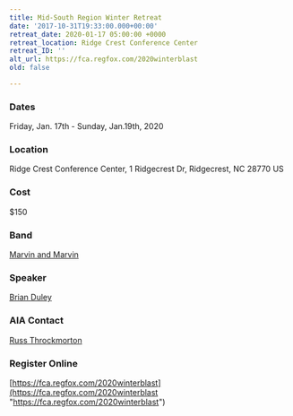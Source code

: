 ```yaml
---
title: Mid-South Region Winter Retreat
date: '2017-10-31T19:33:00.000+00:00'
retreat_date: 2020-01-17 05:00:00 +0000
retreat_location: Ridge Crest Conference Center
retreat_ID: ''
alt_url: https://fca.regfox.com/2020winterblast
old: false

---
```

### Dates

Friday, Jan. 17th -  Sunday, Jan.19th, 2020

### Location

Ridge Crest Conference Center, 1 Ridgecrest Dr, Ridgecrest, NC 28770 US

### Cost

$150

### Band

[Marvin and Marvin](https://www.marvinmumford.com/)

### Speaker

[Brian Duley](https://www.nikaochurch.org/about#pastor-brian)

### AIA Contact

[Russ Throckmorton](russ.throckmorton@athletesinaction.org)

### Register Online

[https://fca.regfox.com/2020winterblast](https://fca.regfox.com/2020winterblast "https://fca.regfox.com/2020winterblast")